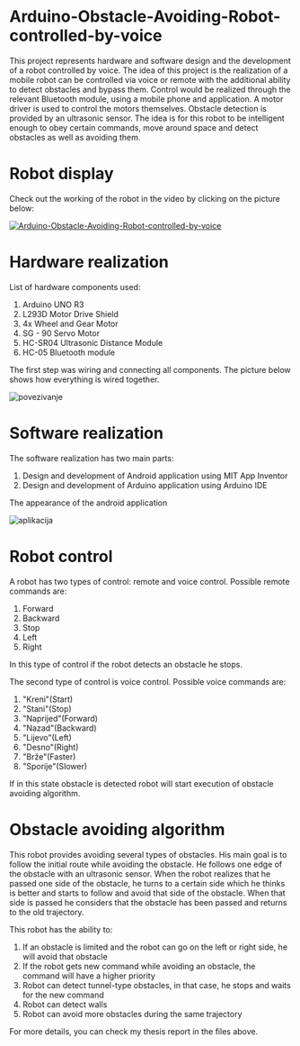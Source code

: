 
# Arduino-Obstacle-Avoiding-Robot-controlled-by-voice

This project represents hardware and software design and the development of a robot controlled by voice. The idea of this project is the realization of a mobile robot can be controlled via voice or remote with the additional ability to detect obstacles and bypass them. Control would be realized through the relevant Bluetooth module, using a mobile phone and application. A motor driver is used to control the motors themselves. Obstacle detection is provided by an ultrasonic sensor. The idea is for this robot to be intelligent enough to obey certain commands, move around space and detect obstacles as well as avoiding them.

# Robot display
Check out the working of the robot in the video by clicking on the picture below:

[![Arduino-Obstacle-Avoiding-Robot-controlled-by-voice](https://user-images.githubusercontent.com/75175755/111798156-1579b080-88ca-11eb-9cc9-701813a57c7a.jpg)](https://www.youtube.com/watch?v=0ZskeoQ-Kg4)

# Hardware realization
List of hardware components used:

1. Arduino UNO R3
2. L293D Motor Drive Shield
3. 4x Wheel and Gear Motor
4. SG - 90 Servo Motor
5. HC-SR04 Ultrasonic Distance Module 
6. HC-05 Bluetooth module

The first step was wiring and connecting all components. The picture below shows how everything is wired together.

![povezivanje](https://user-images.githubusercontent.com/75175755/111800169-fed45900-88cb-11eb-9d23-45f4ef7fe03c.png)


# Software realization

The software realization has two main parts:

1. Design and development of Android application using MIT App Inventor
2. Design and development of Arduino application using Arduino IDE

The appearance of the android application

![aplikacija](https://user-images.githubusercontent.com/75175755/111801003-cc772b80-88cc-11eb-8d1f-d12db349570a.png)


# Robot control

A robot has two types of control: remote and voice control.
Possible remote commands are:

1. Forward
2. Backward
3. Stop
4. Left 
5. Right

In this type of control if the robot detects an obstacle he stops.

The second type of control is voice control.
Possible voice commands are:

1. "Kreni"(Start)
2. "Stani"(Stop)
3. "Naprijed"(Forward)
4. "Nazad"(Backward)
5. "Lijevo"(Left)
6. "Desno"(Right)
7. "Brže"(Faster)
8. "Sporije"(Slower)

If in this state obstacle is detected robot will start execution of obstacle avoiding algorithm. 

# Obstacle avoiding algorithm

This robot provides avoiding several types of obstacles. His main goal is to follow the initial route while avoiding the obstacle. He follows one edge of the obstacle with an ultrasonic sensor. When the robot realizes that he passed one side of the obstacle, he turns to a certain side which he thinks is better and starts to follow and avoid that side of the obstacle. When that side is passed he considers that the obstacle has been passed and returns to the old trajectory. 

This robot has the ability to:

1. If an obstacle is limited and the robot can go on the left or right side, he will avoid that obstacle
2. If the robot gets new command while avoiding an obstacle, the command will have a higher priority
3. Robot can detect tunnel-type obstacles, in that case, he stops and waits for the new command
4. Robot can detect walls
5. Robot can avoid more obstacles during the same trajectory


For more details, you can check my thesis report in the files above.
